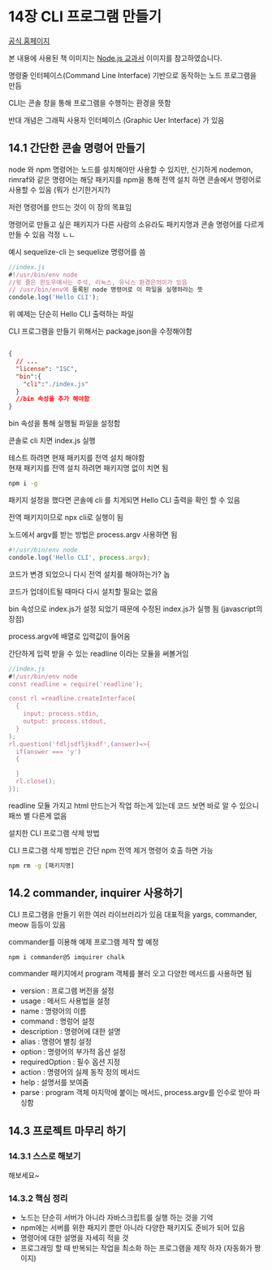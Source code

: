 # 14장 CLI 프로그램 만들기
[공식 홈페이지](https://nodejs.org/ko/)  

본 내용에 사용된 책 이미지는 [Node.js 교과서](https://book.naver.com/bookdb/book_detail.nhn?bid=16418778) 이미지를 참고하였습니다.


명령줄 인터페이스(Command Line Interface) 기반으로 동작하는 노드 프로그램을 만듬

CLI는 콘솔 창을 통해 프로그램을 수행하는 환경을 뜻함

반대 개념은 그래픽 사용자 인터페이스 (Graphic Uer Interface) 가 있음


## 14.1 간단한 콘솔 명령어 만들기

node 와 npm 명령어는 노드를 설치해야만 사용할 수 있지만, 신기하게 nodemon, rimraf와 같은 명령어는 해당 패키지를 npm을 통해 전역 설치 하면 콘솔에서 명령어로 사용할 수 있음 (뭐가 신기한거지?)

저런 명령어를 만드는 것이 이 장의 목표임

명령어로 만들고 싶은 패키지가 다른 사람의 소유라도 패키지명과 콘솔 명령어를 다르게 만들 수 있음 걱정 ㄴㄴ

예시
sequelize-cli 는 sequelize 명령어를 씀

```javascript
//index.js
#!/usr/bin/env node 
//윗 줄은 윈도우에서는 주석, 리눅스, 유닉스 환경은의미가 있음 
// /usr/bin/env에 등록된 node 명령어로 이 파일을 실행하라는 뜻
condole.log('Hello CLI');
```

위 예제는 단순히 Hello CLI 출력하는 파일

CLI 프로그램을 만들기 위해서는 package.json을 수정해야함

```json

{
  // ...
  "license": "ISC",
  "bin":{
    "cli":"./index.js"
  }
  //bin 속성을 추가 해야함
}
```

bin 속성을 통해 실행될 파일을 설정함

콘솔로 cli 치면 index.js 실행

테스트 하려면 현재 패키지를 전역 설치 해야함  
현재 패키지를 전역 설치 하려면 패키지명 없이 치면 됨

```cmd
npm i -g
```

패키지 설정을 했다면 콘솔에 cli 를 치게되면
Hello CLI 출력을 확인 할 수 있음

전역 패키지이므로 npx cli로 실행이 됨

노드에서 argv를 받는 방법은 process.argv 사용하면 됨

```javascript
#!/usr/bin/env node 
condole.log('Hello CLI', process.argv);
```

코드가 변경 되었으니 다시 전역 설치를 해야하는가? 놉

코드가 업데이트될 때마다 다시 설치할 필요는 없음

bin 속성으로 index.js가 설정 되었기 때문에 수정된 index.js가 실행 됨 (javascript의 장점)

process.argv에 배열로 입력값이 들어옴

간단하게 입력 받을 수 있는 readline 이라는 모듈을 써볼거임


```javascript
//index.js
#!/usr/bin/env node
const readline = require('readline');

const rl =readline.createInterface(
  {
    input: process.stdin,
    output: process.stdout,
  }
);
rl.question('fdljsdfljksdf',(answer)=>{
  if(answer === 'y')
  {

  }
  rl.close();
});

```

readline 모듈 가지고 html 만드는거 작업 하는게 있는데 코드 보면 바로 알 수 있으니 패쓰 별 다른게 없음

설치한 CLI 프로그램 삭제 방법

CLI 프로그램 삭제 방법은 간단
npm 전역 제거 명령어 호출 하면 가능

```cmd
npm rm -g [패키지명]
```

## 14.2 commander, inquirer 사용하기

CLI 프로그램을 만들기 위한 여러 라이브러리가 있음
대표적을 yargs, commander, meow 등등이 있음

commander를 이용해 예제 프로그램 제작 할 예정

```cmd
npm i commander@5 imquirer chalk
```

commander 패키지에서 program 객체를 불러 오고 다양한 메서드를 사용하면 됨

- version : 프로그램 버전을 설정
- usage : 메서드 사용법을 설정 
- name : 명령어의 이름
- command : 명렁어 설정
- description : 명령어에 대한 설명
- alias : 명령어 별칭 설정
- option : 명령어의 부가적 옵션 설정
- requiredOption  : 필수 옵션 지정 
- action : 명령어의 실제 동작 정의 메서드
- help : 설명서를 보여줌
- parse : program 객체 마지막에 붙이는 메서드, process.argv를 인수로 받아 파싱함


## 14.3 프로젝트 마무리 하기

### 14.3.1 스스로 해보기
해보세요~

### 14.3.2 핵심 정리
- 노드는 단순히 서버가 아니라 자바스크립트를 실행 하는 것을 기억
- npm에는 서버를 위한 패지키 뿐만 아니라 다양한 패키지도 준비가 되어 있음
- 명령어에 대한 설명을 자세히 적을 것
- 프로그래밍 할 때 반복되는 작업을 최소화 하는 프로그램을 제작 하자 (자동화가 짱이지)


